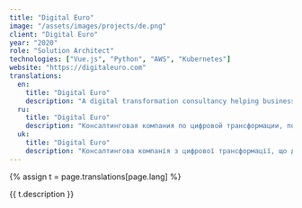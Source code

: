```yaml
---
title: "Digital Euro"
image: "/assets/images/projects/de.png"
client: "Digital Euro"
year: "2020"
role: "Solution Architect"
technologies: ["Vue.js", "Python", "AWS", "Kubernetes"]
website: "https://digitaleuro.com"
translations:
  en:
    title: "Digital Euro"
    description: "A digital transformation consultancy helping businesses modernize their operations through innovative technology solutions."
  ru:
    title: "Digital Euro"
    description: "Консалтинговая компания по цифровой трансформации, помогающая бизнесу модернизировать операции с помощью инновационных технологических решений."
  uk:
    title: "Digital Euro"
    description: "Консалтингова компанія з цифрової трансформації, що допомагає бізнесу модернізувати операції за допомогою інноваційних технологічних рішень."
---
```


{% assign t = page.translations[page.lang] %}

{{ t.description }} 